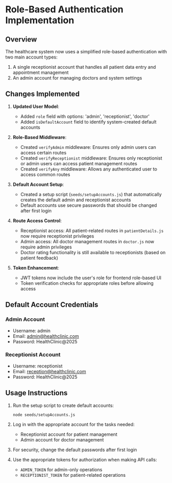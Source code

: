 # Role-Based Authentication Implementation

## Overview
The healthcare system now uses a simplified role-based authentication with two main account types:
1. A single receptionist account that handles all patient data entry and appointment management
2. An admin account for managing doctors and system settings

## Changes Implemented

1. **Updated User Model**:
   - Added `role` field with options: 'admin', 'receptionist', 'doctor'
   - Added `isDefaultAccount` field to identify system-created default accounts

2. **Role-Based Middleware**:
   - Created `verifyAdmin` middleware: Ensures only admin users can access certain routes
   - Created `verifyReceptionist` middleware: Ensures only receptionist or admin users can access patient management routes
   - Created `verifyAny` middleware: Allows any authenticated user to access common routes

3. **Default Account Setup**:
   - Created a setup script (`seeds/setupAccounts.js`) that automatically creates the default admin and receptionist accounts
   - Default accounts use secure passwords that should be changed after first login

4. **Route Access Control**:
   - Receptionist access: All patient-related routes in `patientDetails.js` now require receptionist privileges
   - Admin access: All doctor management routes in `doctor.js` now require admin privileges
   - Doctor rating functionality is still available to receptionists (based on patient feedback)

5. **Token Enhancement**:
   - JWT tokens now include the user's role for frontend role-based UI
   - Token verification checks for appropriate roles before allowing access

## Default Account Credentials

### Admin Account
- Username: admin
- Email: admin@healthclinic.com
- Password: HealthClinic@2025

### Receptionist Account
- Username: receptionist
- Email: reception@healthclinic.com
- Password: HealthClinic@2025

## Usage Instructions

1. Run the setup script to create default accounts:
   ```
   node seeds/setupAccounts.js
   ```

2. Log in with the appropriate account for the tasks needed:
   - Receptionist account for patient management
   - Admin account for doctor management

3. For security, change the default passwords after first login

4. Use the appropriate tokens for authorization when making API calls:
   - `ADMIN_TOKEN` for admin-only operations
   - `RECEPTIONIST_TOKEN` for patient-related operations
